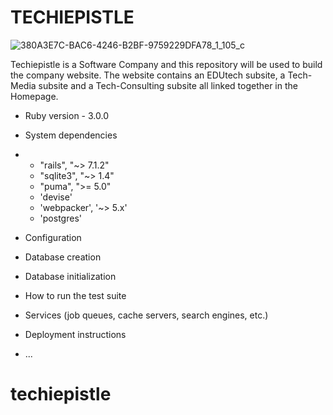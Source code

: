 # TECHIEPISTLE

![380A3E7C-BAC6-4246-B2BF-9759229DFA78_1_105_c](https://github.com/LizzyOrji123/techiepistle/assets/105787332/e436f8e6-65ad-4d5d-a8c4-91ecce06c789)

Techiepistle is a Software Company and this repository will be used to build the company website. The website contains an EDUtech subsite, a Tech-Media subsite and a Tech-Consulting subsite all linked together in the Homepage.

* Ruby version - 3.0.0

* System dependencies
* - "rails", "~> 7.1.2"
  - "sqlite3", "~> 1.4"
  - "puma", ">= 5.0"
  - 'devise'
  - 'webpacker', '~> 5.x'
  - 'postgres'

* Configuration

* Database creation

* Database initialization

* How to run the test suite

* Services (job queues, cache servers, search engines, etc.)

* Deployment instructions

* ...
# techiepistle
